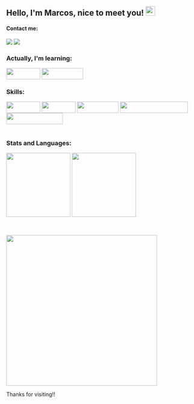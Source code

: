 ## Hello, I'm Marcos, nice to meet you! <img src=https://github.com/TheDudeThatCode/TheDudeThatCode/blob/master/Assets/Hi.gif width="25">

#### Contact me:
<a href = "mailto:marcosferreiraf22@gmail.com"><img src="https://img.shields.io/badge/-Gmail-%23333?style=for-the-badge&logo=gmail&logoColor=white" target="_blank"></a>
<a href="https://www.linkedin.com/in/marcosvmferreira" target="_blank"><img src="https://img.shields.io/badge/-LinkedIn-%230077B5?style=for-the-badge&logo=linkedin&logoColor=white" target="_blank"></a> 
<br>

### Actually, I'm learning:
<div style="display: inline_block" width="auto" height="auto">
  <img align="center" height="30" width="90" src="https://img.shields.io/badge/Vue.js-35495E?style=for-the-badge&logo=vue.js&logoColor=4FC08D">
  <img align="center" height="30" width="110" src="https://img.shields.io/badge/Angular-DD0031?style=for-the-badge&logo=angular&logoColor=white">
</div>

### Skills:
<div style="display: inline_block" width="auto" height="auto">
  <img align="center" height="30" width="90" src="https://img.shields.io/badge/React-20232A?style=for-the-badge&logo=react&logoColor=61DAFB">
  <img align="center" height="30" width="90" src="https://img.shields.io/badge/Java-ED8B00?style=for-the-badge&logo=java&logoColor=white">
  <img align="center" height="30" width="110" src="https://img.shields.io/badge/Python-3776AB?style=for-the-badge&logo=python&logoColor=white">
  <img align="center" height="30" width="180" src="https://img.shields.io/badge/styled--components-DB7093?style=for-the-badge&logo=styled-components&logoColor=white">
  <img align="center" height="30" width="150" src="https://img.shields.io/badge/React_Router-CA4245?style=for-the-badge&logo=react-router&logoColor=white">
</div>
<br> 

### Stats and Languages:
<img height="170em" src="https://github-readme-stats.vercel.app/api?username=marcosnaofazisso&show_icons=true&theme=onedark"/>    <img height="170em" src="https://github-readme-stats.vercel.app/api/top-langs/?username=marcosnaofazisso&layout=compact&theme=onedark"/>

<br>

<a href="https://open.spotify.com/user/21d7hiulu3wt2aumjte6phqci?si=6bcac437f260499e" target="_blank"><img src="https://memegenerator.net/img/instances/72470409.jpg" width="400"></a>

Thanks for visiting!!
